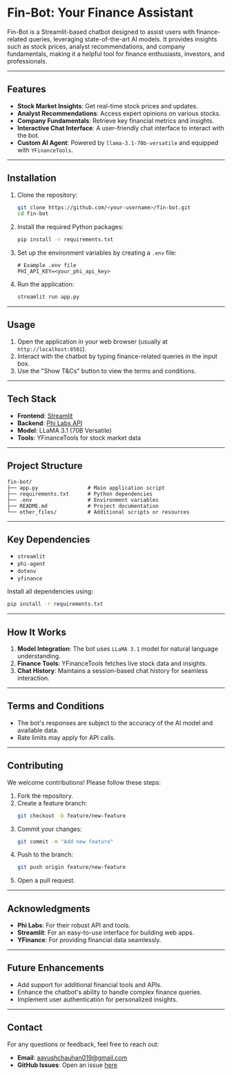 # Fin-Bot: Your Finance Assistant

Fin-Bot is a Streamlit-based chatbot designed to assist users with finance-related queries, leveraging state-of-the-art AI models. It provides insights such as stock prices, analyst recommendations, and company fundamentals, making it a helpful tool for finance enthusiasts, investors, and professionals.

---

## Features

- **Stock Market Insights**: Get real-time stock prices and updates.
- **Analyst Recommendations**: Access expert opinions on various stocks.
- **Company Fundamentals**: Retrieve key financial metrics and insights.
- **Interactive Chat Interface**: A user-friendly chat interface to interact with the bot.
- **Custom AI Agent**: Powered by `llama-3.1-70b-versatile` and equipped with `YFinanceTools`.

---

## Installation

1. Clone the repository:
   ```bash
   git clone https://github.com/<your-username>/fin-bot.git
   cd fin-bot
   ```

2. Install the required Python packages:
   ```bash
   pip install -r requirements.txt
   ```

3. Set up the environment variables by creating a `.env` file:
   ```env
   # Example .env file
   PHI_API_KEY=<your_phi_api_key>
   ```

4. Run the application:
   ```bash
   streamlit run app.py
   ```

---

## Usage

1. Open the application in your web browser (usually at `http://localhost:8501`).
2. Interact with the chatbot by typing finance-related queries in the input box.
3. Use the "Show T&Cs" button to view the terms and conditions.

---

## Tech Stack

- **Frontend**: [Streamlit](https://streamlit.io/)
- **Backend**: [Phi Labs API](https://phi-labs.ai/)
- **Model**: LLaMA 3.1 (70B Versatile)
- **Tools**: YFinanceTools for stock market data

---

## Project Structure

```
fin-bot/
├── app.py                # Main application script
├── requirements.txt      # Python dependencies
├── .env                  # Environment variables
├── README.md             # Project documentation
└── other_files/          # Additional scripts or resources
```

---

## Key Dependencies

- `streamlit`
- `phi-agent`
- `dotenv`
- `yfinance`

Install all dependencies using:
```bash
pip install -r requirements.txt
```

---

## How It Works

1. **Model Integration**: The bot uses `LLaMA 3.1` model for natural language understanding.
2. **Finance Tools**: YFinanceTools fetches live stock data and insights.
3. **Chat History**: Maintains a session-based chat history for seamless interaction.

---

## Terms and Conditions

- The bot's responses are subject to the accuracy of the AI model and available data.
- Rate limits may apply for API calls.

---

## Contributing

We welcome contributions! Please follow these steps:

1. Fork the repository.
2. Create a feature branch:
   ```bash
   git checkout -b feature/new-feature
   ```
3. Commit your changes:
   ```bash
   git commit -m "Add new feature"
   ```
4. Push to the branch:
   ```bash
   git push origin feature/new-feature
   ```
5. Open a pull request.

---


## Acknowledgments

- **Phi Labs**: For their robust API and tools.
- **Streamlit**: For an easy-to-use interface for building web apps.
- **YFinance**: For providing financial data seamlessly.

---

## Future Enhancements

- Add support for additional financial tools and APIs.
- Enhance the chatbot's ability to handle complex finance queries.
- Implement user authentication for personalized insights.

---

## Contact

For any questions or feedback, feel free to reach out:

- **Email**: [aayushchauhan019@gmail.com](mailto:aayushchauhan019@gmail.com)
- **GitHub Issues**: Open an issue [here](https://github.com/aayush010904/fin-bot/issues)
```
